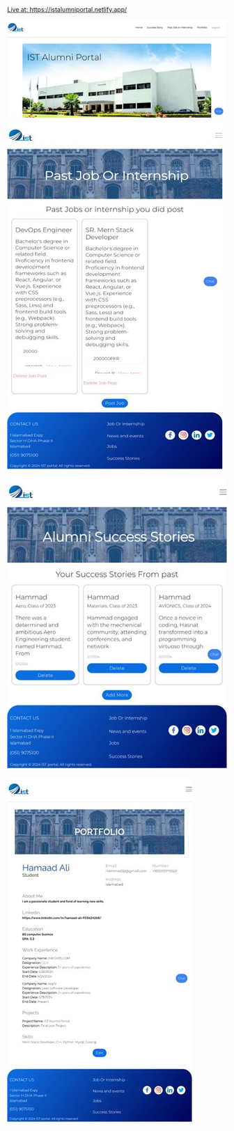 <style>
  .single-line-img {
    display: block;
    margin-top: 10px;
  }
</style>

<a href="https://istalumniportal.netlify.app/" style="margin-bottom:20" target="_blank">
  Live at: https://istalumniportal.netlify.app/
</a>
<br />
<img src="https://github.com/Haider056/Alumni-Portal-System/blob/master/public/images/ist1.jpeg" class="single-line-img" />
<img src="https://github.com/Haider056/Alumni-Portal-System/blob/master/public/images/ist2.jpeg" class="single-line-img" />
<img src="https://github.com/Haider056/Alumni-Portal-System/blob/master/public/images/ist3.jpeg" class="single-line-img" />
<img src="https://github.com/Haider056/Alumni-Portal-System/blob/master/public/images/ist4.jpeg" class="single-line-img" />

